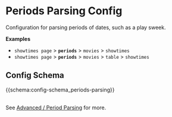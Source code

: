 # Periods Parsing Config

Configuration for parsing periods of dates, such as a play sweek.

**Examples** 
- `showtimes page` > **`periods`** > `movies` > `showtimes`
- `showtimes page` > **`periods`** > `movies` > `table` > `showtimes`

## Config Schema

{{schema:config-schema_periods-parsing}} 

<br>See <span class="ps-icon ps-icon-wand"></span>[Advanced / Period Parsing](advanced/period-parsing.md) for more.